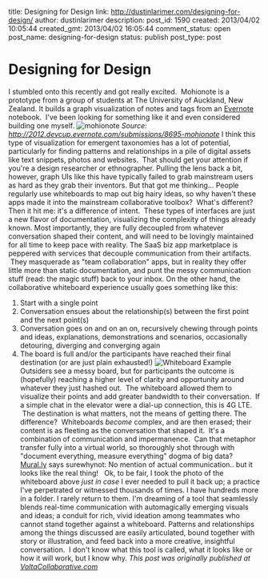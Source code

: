 title: Designing for Design
link: http://dustinlarimer.com/designing-for-design/
author: dustinlarimer
description: 
post_id: 1590
created: 2013/04/02 10:05:44
created_gmt: 2013/04/02 16:05:44
comment_status: open
post_name: designing-for-design
status: publish
post_type: post

# Designing for Design

I stumbled onto this recently and got really excited.  Mohionote is a prototype from a group of students at The University of Auckland, New Zealand. It builds a graph visualization of notes and tags from an [Evernote](http://evernote.com) notebook.  I've been looking for something like it and even considered building one myself. ![mohionote](http://voltacollaborative.com/wp-content/uploads/2013/03/mohionote.png) _Source: http://2012.devcup.evernote.com/submissions/8695-mohionote_ I think this type of visualization for emergent taxonomies has a lot of potential, particularly for finding patterns and relationships in a pile of digital assets like text snippets, photos and websites.  That should get your attention if you're a design researcher or ethnographer. Pulling the lens back a bit, however, graph UIs like this have typically failed to grab mainstream users as hard as they grab their inventors. But that got me thinking... People regularly use whiteboards to map out big hairy ideas, so why haven't these apps made it into the mainstream collaborative toolbox?  What's different? Then it hit me: it's a difference of intent.  These types of interfaces are just a new flavor of documentation, visualizing the complexity of things already known. Most importantly, they are fully decoupled from whatever conversation shaped their content, and will need to be lovingly maintained for all time to keep pace with reality. The SaaS biz app marketplace is peppered with services that decouple communication from their artifacts.  They masquerade as "team collaboration" apps, but in reality they offer little more than static documentation, and punt the messy communication stuff (read: the magic stuff) back to your inbox. On the other hand, the collaborative whiteboard experience usually goes something like this: 

  1. Start with a single point
  2. Conversation ensues about the relationship(s) between the first point and the next point(s)
  3. Conversation goes on and on an on, recursively chewing through points and ideas, explanations, demonstrations and scenarios, occasionally detouring, diverging and converging again
  4. The board is full and/or the participants have reached their final destination (or are just plain exhausted!)
![Whiteboard Example](http://voltacollaborative.com/wp-content/uploads/2013/03/whiteboard-2013.jpg) Outsiders see a messy board, but for participants the outcome is (hopefully) reaching a higher level of clarity and opportunity around whatever they just hashed out.  The whiteboard allowed them to visualize their points and add greater bandwidth to their conversation.  If a simple chat in the elevator were a dial-up connection, this is 4G LTE.  The destination is what matters, not the means of getting there. The difference?  Whiteboards _become_ complex, and are then erased; their content is as fleeting as the conversation that shaped it.  It's a combination of communication and impermanence.  Can that metaphor transfer fully into a virtual world, so thoroughly shot through with "document everything, measure everything" dogma of big data? [Mural.ly](https://beta.mural.ly/) says surewhynot:  <trolling> No mention of actual communication.. but it looks like the real thing!  </trolling> Ok, to be fair, I took the photo of the whiteboard above _just in case_ I ever needed to pull it back up; a practice I've perpetrated or witnessed thousands of times. I have hundreds more in a folder. I rarely return to them. I'm dreaming of a tool that seamlessly blends real-time communication with automagically emerging visuals and ideas; a conduit for rich, vivid ideation among teammates who cannot stand together against a whiteboard. Patterns and relationships among the things discussed are easily articulated, bound together with story or illustration, and feed back into a more creative, insightful conversation.  I don't know what this tool is called, what it looks like or how it will work, but I know why. _This post was originally published at [VoltaCollaborative.com](http://voltacollaborative.com/blog/2013/03/designing-for-design/)_